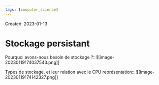 ```yaml
---
tags: [computer_science] 
---
```

Created: 2023-01-13

# Stockage persistant

Pourquoi avons-nous besoin de stockage ?::![[image-20230119174037543.png]]
<!--SR:!2024-02-02,89,230-->

Types de stockage, et leur relation avec le CPU représentation:: ![[image-20230119174142327.png]]
<!--SR:!2025-01-08,433,250-->






